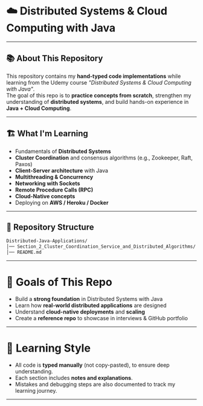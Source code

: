 # ☁️ Distributed Systems & Cloud Computing with Java

---

## 📚 About This Repository

This repository contains my **hand-typed code implementations** while learning from the Udemy course *"Distributed Systems & Cloud Computing with Java"*.  
The goal of this repo is to **practice concepts from scratch**, strengthen my understanding of **distributed systems**, and build hands-on experience in **Java + Cloud Computing**.

---

## 🏗️ What I'm Learning

- Fundamentals of **Distributed Systems**
- **Cluster Coordination** and consensus algorithms (e.g., Zookeeper, Raft, Paxos)
- **Client-Server architecture** with Java
- **Multithreading & Concurrency**
- **Networking with Sockets**
- **Remote Procedure Calls (RPC)**
- **Cloud-Native concepts**
- Deploying on **AWS / Heroku / Docker**

---

## 📂 Repository Structure

```bash
Distributed-Java-Applications/
│── Section_2_Cluster_Coordination_Service_and_Distributed_Algorithms/
│── README.md
```

---

# 🎯 Goals of This Repo

- Build a **strong foundation** in Distributed Systems with Java  
- Learn how **real-world distributed applications** are designed  
- Understand **cloud-native deployments** and **scaling**  
- Create a **reference repo** to showcase in interviews & GitHub portfolio  

---

# 🧠 Learning Style

- All code is **typed manually** (not copy-pasted), to ensure deep understanding.  
- Each section includes **notes and explanations**.  
- Mistakes and debugging steps are also documented to track my learning journey.  

---

